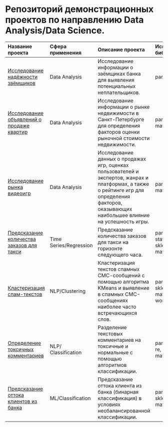 # Репозиторий демонстрационных проектов по направлению Data Analysis/Data Science.

| Название проекта          |Сфера применения   |Описание проекта             | Используемые библиотеки     |
| :------------------------ |:----------------- |:----------------------------|:----------------------------|
| [Исследование надёжности заёмщиков](https://github.com/AlexeiGrib/yandex_empl/tree/main/Customer_outflow%20(analytics)) |Data Analysis| Исследование информации о заёмщиках банка для выявления потенциальных неплательщиков. |pandas|
| [Исследование объявлений о продаже квартир](https://github.com/AlexeiGrib/yandex_empl/tree/main/Real_estate_research%20(analytics)) |Data Analysis| Исследование информации о рынке недвижимости в Санкт-Петербурге для определения факторов оценки рыночной стоимости недвижимости. |pandas, matplotlib|
| [Исследование рынка видеоигр](https://github.com/AlexeiGrib/yandex_empl/tree/main/Videogames_research%20(analytics)) |Data Analysis| Исследование данных о продажах игр, оценках пользователей и экспертов, жанрах и платформах, а также о рейтинге игр для определения факторов, оказывающих наибольшее влияние на успешность игры. |pandas, scipy, matplotlib|
| [Предсказание количества заказов для такси](https://github.com/AlexeiGrib/yandex_empl/tree/main/Time_Series_the_number_of_orders_prediction) |Time Series/Regression| Предсказание количества заказов для такси на горизонте следующего часа. |pandas, numpy, statsmodels, sklearn, matplotlib|
| [Кластеризация спам-текстов](https://github.com/AlexeiGrib/yandex_empl/tree/main/NLP_spam%20clustering) |NLP/Clustering|Кластеризация текстов спамных СМС-сообщений с помощью алгоритма KMeans и выявление в спамных СМС-сообщениях наиболее часто встречающихся слов. |pandas, re, nltk, sklearn, matplotlib, wordcloud|
| [Определение токсичных комментариев](https://github.com/AlexeiGrib/yandex_empl/tree/main/NLP_toxic_comments_classification) |NLP/Сlassification| Разделение текстовых комментариев на токсичные и нормальные с помощью алгоритмов классификации. |pandas, numpy, re, nltk, sklearn, matplotlib|
| [Предсказание оттока клиентов из банка](https://github.com/AlexeiGrib/yandex_empl/tree/main/Customer_outflow%20(ML)) |ML/Сlassification| Предсказание оттока клиента из банка (бинарная классификация) в условиях несбалансированной классификации. |pandas, numpy, sklearn, matplotlib|
